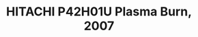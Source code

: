 ---
inv_num: 2007-033
add_credit:
url: 2007-033-hitachi-p42h01u-plasma-burn
title: HITACHI P42H01U Plasma Burn, 2007
year: '2007'
display_year: '2007'
medium: HITACHI P42H01 and DVD player
dims:
pitch: "​Label information being burned into a plasma monitor."
ps:
live_url:
youtube:
related_code:
subheading:
download:
commission:
related:
layout: things-i-made
---
